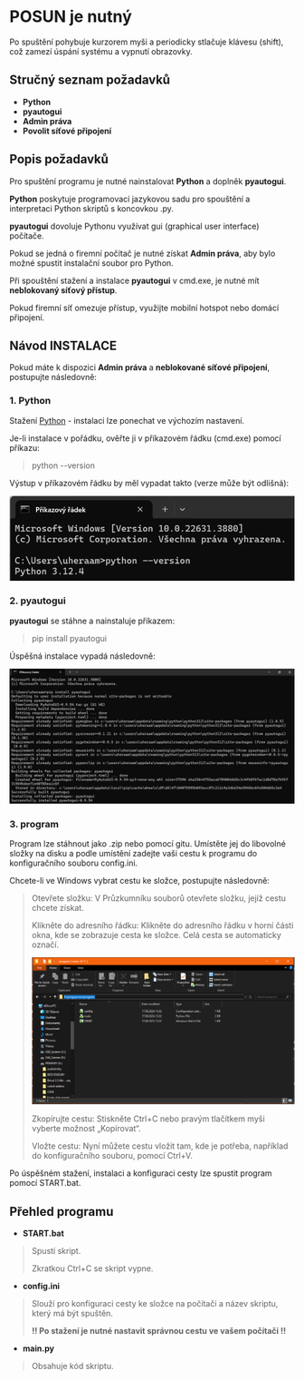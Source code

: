 # POSUN je nutný

Po spuštění pohybuje kurzorem myši a periodicky stlačuje klávesu (shift), což zamezí úspání systému a vypnutí obrazovky.

## Stručný seznam požadavků

- **Python**
- **pyautogui**
- **Admin práva**
- **Povolit síťové připojení**

## Popis požadavků

Pro spuštění programu je nutné nainstalovat **Python** a doplněk **pyautogui**.

 **Python** poskytuje programovací jazykovou sadu pro spouštění a interpretaci Python skriptů s koncovkou .py.
 
 **pyautogui** dovoluje Pythonu využívat gui (graphical user interface) počítače.

Pokud se jedná o firemní počítač je nutné získat **Admin práva**, aby bylo možné spustit instalační soubor pro Python.

Při spouštění stažení a instalace **pyautogui** v cmd.exe, je nutné mít **neblokovaný síťový přístup**. 

Pokud firemní síť omezuje přístup, využijte mobilní hotspot nebo domácí připojení.

## Návod INSTALACE

Pokud máte k dispozici **Admin práva** a **neblokované síťové připojení**, postupujte následovně:

### 1. Python

Stažení [Python](https://www.python.org/downloads/) - instalaci lze ponechat ve výchozím nastavení.

Je-li instalace v pořádku, ověřte ji v příkazovém řádku (cmd.exe) pomocí příkazu:

>python --version

Výstup v příkazovém řádku by měl vypadat takto (verze může být odlišná):

![Python verze](/assets/Python_verze.png "Python verze")

### 2. pyautogui

**pyautogui** se stáhne a nainstaluje příkazem:

>pip install pyautogui

Úspěšná instalace vypadá následovně:

![Instalace pyautogui](/assets/Python_pyautogui.png "Instalace pyautogui")

### 3. program

Program lze stáhnout jako .zip nebo pomocí gitu. Umístěte jej do libovolné složky na disku a podle umístění zadejte vaši cestu k programu do konfiguračního souboru config.ini.

Chcete-li ve Windows vybrat cestu ke složce, postupujte následovně:

>Otevřete složku: V Průzkumníku souborů otevřete složku, jejíž cestu chcete získat.
>
>Klikněte do adresního řádku: Klikněte do adresního řádku v horní části okna, kde se zobrazuje cesta ke složce. Celá cesta se automaticky označí.
>
>![adresa](/assets/adresa.png "adresa")
>
>Zkopírujte cestu: Stiskněte Ctrl+C nebo pravým tlačítkem myši vyberte možnost „Kopírovat“.
>
>Vložte cestu: Nyní můžete cestu vložit tam, kde je potřeba, například do konfiguračního souboru, pomocí Ctrl+V.

Po úspěšném stažení, instalaci a konfiguraci cesty lze spustit program pomocí START.bat.

## Přehled programu

- **START.bat**

>Spustí skript.
>
>Zkratkou Ctrl+C se skript vypne.

- **config.ini**

>Slouží pro konfiguraci cesty ke složce na počítači a název skriptu, který má být spuštěn.
>
>**!! Po stažení je nutné nastavit správnou cestu ve vašem počítači !!**

- **main.py**

>Obsahuje kód skriptu.